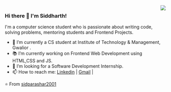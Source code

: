 <!--
**sidparashar2001/sidparashar2001** is a ✨ _special_ ✨ repository because its `README.md` (this file) appears on your GitHub profile.

Here are some ideas to get you started:

- 🔭 I’m currently working on ...
- 🌱 I’m currently learning ...
- 👯 I’m looking to collaborate on ...
- 🤔 I’m looking for help with ...
- 💬 Ask me about ...
- 📫 How to reach me: ...
- 😄 Pronouns: ...
- ⚡ Fun fact: ...
-->
<img align='right' src="https://github-readme-stats.vercel.app/api?username=sidparashar2001&show_icons=true&theme=dracula">

### Hi there :wave: I'm Siddharth! 

I'm a computer science student who is passionate about writing code, solving problems, mentoring students and Frontend Projects.

- 🔭 I’m currently a CS student at Institute of Technology & Management, Gwalior  .
- 📚 I’m currently working on Frontend Web Development using HTML,CSS and JS.
- 👯 I’m looking for a Software Development Internship. 
- 📫 How to reach me: [Linkedin](https://www.linkedin.com/in/sp2001) | [Gmail](mailto:siddharthparashar2001@gmail.com) | 

⭐️ From [sidparashar2001](https://github.com/sidparashar2001)
